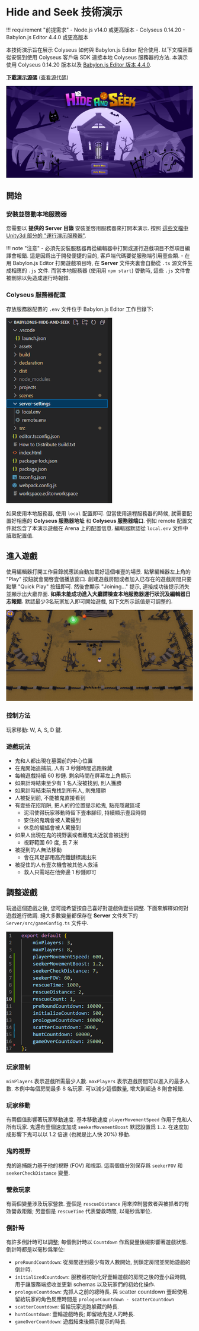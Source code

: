 # Hide and Seek 技術演示

!!! requirement "前提需求"
    - Node.js v14.0 或更高版本
    - Colyseus 0.14.20
    - Babylon.js Editor 4.4.0 或更高版本

本技術演示旨在展示 Colyseus 如何與 Babylon.js Editor 配合使用. 以下文檔涵蓋從安裝到使用 Colyseus 客戶端 SDK 連接本地 Colyseus 服務器的方法. 本演示使用 Colyseus 0.14.20 版本以及 [Babylon.js Editor 版本 4.4.0](http://editor.babylonjs.com/).

**[下載演示源碼](https://github.com/colyseus/babylonjs-hide-and-seek/archive/master.zip)** ([查看源代碼](https://github.com/colyseus/babylonjs-hide-and-seek/))

![封面](hide-and-seek/title.png)

## 開始

### 安裝並啓動本地服務器
您需要以 **提供的 Server 目錄** 安裝並啓用服務器來打開本演示. 按照 [這些文檔中 Unity3d 部分的 "運行演示服務器"](/getting-started/unity3d-client/#running-the-server-locally). 

!!! note "注意"
    - 必須先安裝服務器再從編輯器中打開或運行遊戲項目不然項目編譯會報錯. 這是因爲出于開發便捷的目的, 客戶端代碼要從服務端引用壹些類.
    - 在用 Babylon.js Editor 打開遊戲項目時, 在 **Server** 文件夾裏會自動從 `.ts` 源文件生成相應的 `.js` 文件. 而當本地服務器 (使用用 `npm start`) 啓動時, 這些 `.js` 文件會被刪除以免造成運行時報錯.

### Colyseus 服務器配置
存放服務器配置的 `.env` 文件位于 Babylon.js Editor 工作目錄下:

![服務器配置](hide-and-seek/server-settings.png)

如果使用本地服務器, 使用 `local` 配置即可. 但當使用遠程服務器的時候, 就需要配置好相應的 **Colyseus 服務器地址** 和 **Colyseus 服務器端口**. 例如 remote 配置文件就包含了本演示遊戲在 Arena 上的配置信息.
編輯器默認從 `local.env` 文件中讀取配置值.

## 進入遊戲
使用編輯器打開工作目錄就應該自動加載好這個唯壹的場景. 點擊編輯器左上角的 "Play" 按鈕就會開啓壹個播放窗口. 創建遊戲房間或者加入已存在的遊戲房間只要點擊 "Quick Play" 按鈕即可. 然後會顯示 "Joining..." 提示, 連接成功後提示消失並顯示出大廳界面. **如果未能成功進入大廳請檢查本地服務器運行狀況及編輯器日志報錯.**
默認最少3名玩家加入即可開始遊戲, 如下文所示該值是可調整的.

![遊戲界面](hide-and-seek/gameplay.png)

### 控制方法
玩家移動: W, A, S, D 鍵.

### 遊戲玩法
- 鬼和人都出現在墓園前的中心位置
- 在鬼開始追捕前, 人有 3 秒鍾時間逃跑躲藏
- 每輪遊戲持續 60 秒鍾. 剩余時間在屏幕左上角顯示
- 如果計時結束至少有 1 名人沒被找到, 則人獲勝
- 如果計時結束前鬼找到所有人, 則鬼獲勝
- 人被捉到前, 不能被鬼直接看到
- 有壹些花招陷阱, 把人的的位置提示給鬼, 點亮隱藏區域
    - 泥沼使得玩家移動時留下壹串腳印, 持續顯示壹段時間
    - 安住的鬼魂會被人驚擾到
    - 休息的蝙蝠會被人驚擾到
- 如果人出現在鬼的視野裏或者離鬼太近就會被捉到
    - 視野範圍 60 度, 長 7 米
- 被捉到的人無法移動
    - 會在其足部用高亮鐵鏈標識出來
- 被捉住的人有壹次機會被其他人救活
    - 救人只需站在他旁邊 1 秒鍾即可

## 調整遊戲
玩過這個遊戲之後, 您可能希望按自己喜好對遊戲做壹些調整. 下面來解釋如何對遊戲進行微調. 絕大多數變量都保存在 **Server** 文件夾下的 `Server/src/gameConfig.ts` 文件中.

![遊戲配置](hide-and-seek/config.png)

### 玩家限制
`minPlayers` 表示遊戲所需最少人數. `maxPlayers` 表示遊戲房間可以進入的最多人數. 本例中每個房間最多 8 名玩家. 可以減少這個數量, 增大到超過 8 則會報錯.

### 玩家移動
有兩個值影響著玩家移動速度. 基本移動速度 `playerMovementSpeed` 作用于鬼和人所有玩家. 鬼還有壹個速度加成 `seekerMovementBoost` 默認設置爲 `1.2`. 在速度加成影響下鬼可以以 1.2 倍速 (也就是比人快 20%) 移動.

### 鬼的視野
鬼的追捕能力基于他的視野 (FOV) 和視距. 這兩個值分別保存爲 `seekerFOV` 和 `seekerCheckDistance` 變量.

### 營救玩家
有兩個變量涉及玩家營救. 壹個是 `rescueDistance` 用來控制營救者與被抓者的有效營救距離; 另壹個是 `rescueTime` 代表營救時間, 以毫秒爲單位.

### 倒計時
有許多倒計時可以調整; 每個倒計時以 `Countdown` 作爲變量後綴影響著遊戲狀態. 倒計時都是以毫秒爲單位:

- `preRoundCountdown`: 從房間達到最少有效人數開始, 到鎖定房間並開始遊戲的倒計時. 
- `initializedCountdown`: 服務器初始化好壹輪遊戲的房間之後的壹小段時間, 用于讓服務端接收並更新 schemas 以及玩家們的初始化操作.
- `prologueCountdown`: 鬼抓人之前的總時長. 與 scatter countdown 壹起使用. 留給玩家的角色反應時間是 `prologueCountdown - scatterCountdown`
- `scatterCountdown`: 留給玩家逃跑躲藏的時長.
- `huntCountdown`: 壹輪遊戲時長; 即留給鬼捉人的時長.
- `gameOverCountdown`: 遊戲結束後顯示提示的時長.
